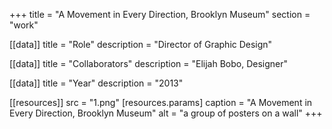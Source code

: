 +++
title = "A Movement in Every Direction, Brooklyn Museum"
section = "work"

[[data]]
title = "Role"
description = "Director of Graphic Design"

[[data]]
title = "Collaborators"
description = "Elijah Bobo, Designer"

[[data]]
title = "Year"
description = "2013"

[[resources]]
src = "1.png"
[resources.params]
caption = "A Movement in Every Direction, Brooklyn Museum"
alt = "a group of posters on a wall"
+++

